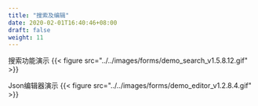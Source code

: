 ```yaml
---
title: "搜索及编辑"
date: 2020-02-01T16:40:46+08:00
draft: false
weight: 11
---
```


搜索功能演示
{{< figure src="../../images/forms/demo_search_v1.5.8.12.gif" >}}

Json编辑器演示
{{< figure src="../../images/forms/demo_editor_v1.2.8.4.gif" >}}